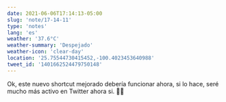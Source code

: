 ```yaml
---
date: 2021-06-06T17:14:13-05:00
slug: 'note/17-14-11'
type: 'notes'
lang: 'es'
weather: '37.6°C'
weather-summary: 'Despejado'
weather-icon: 'clear-day'
location: '25.75544730415452,-100.4023453640988'
tweet_id: '1401662524479750148'
---
```

Ok, este nuevo shortcut mejorado debería funcionar ahora, si lo hace, seré mucho más activo en Twitter ahora si. 🤞🏼